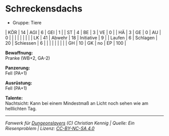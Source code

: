 # Schreckensdachs  
- Gruppe: Tiere  

| KÖR    | 14 | AGI      | 6  | GEI        | 1   |
| ST     | 4  | BE       | 3  | VE         | 0   |
| HÄ     | 3  | GE       | 0  | AU         | 0   |
|        |    |          |    |            |     |
| LK     | 41 | Abwehr   | 18 | Initiative | 9   |
| Laufen | 6  | Schlagen | 20 | Schiessen  | 6   |
|        |    |          |    |            |     |
| GH     | 10 | GK       | no | EP         | 100 |


**Bewaffnung:**  
Pranke (WB+2, GA-2)

**Panzerung:**  
Fell (PA+1)

**Ausrüstung:**  
Fell (PA+1)

**Talente:**  
Nachtsicht: Kann bei einem Mindestmaß an Licht noch sehen wie am helllichten Tag.





___
*Fanwerk für [Dungeonslayers](https://www.dungeonslayers.net/) (C) Christian Kennig | Quelle: Ein Riesenproblem | Lizenz: [CC-BY-NC-SA 4.0](https://creativecommons.org/licenses/by-nc-sa/4.0/deed.de)*